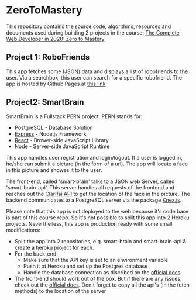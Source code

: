 # ZeroToMastery

This repository contains the source code, algorithms, resources and documents used during building 2 projects in the course: [The Complete Web Developer in 2020: Zero to Mastery](https://www.udemy.com/course/the-complete-web-developer-zero-to-mastery/)

## Project 1: RoboFriends

This app fetches some (JSON) data and displays a list of robofriends to the user. Via a searchbox, this user can search for a specific robofriend.
The app is hosted by Github Pages at [this link](https://thomasvoets.github.io/ZeroToMastery/)

## Project2: SmartBrain

SmartBrain is a Fullstack PERN project. PERN stands for:

- [PostgreSQL](https://www.postgresql.org/) - Database Solution
- [Express](https://expressjs.com/) - Node.js Framework
- [React](https://reactjs.org/) - Brower-side JavaScript Library
- [Node](https://nodejs.org/en/) - Server-side JavaScript Runtime

This app handles user registration and login/logout. If a user is logged in, he/she can submit a picture (in the form of a url). The app will locate a face in this picture and showes it to the user.

The front-end, called 'smart-brain' talks to a JSON web Server, called 'smart-brain-api'. This server handles all requests of the frontend and reaches out the [Clarifai API](https://www.clarifai.com/) to get the location of the face in the picture. The backend communicates to a PostgreSQL server via the package [Knex.js](http://knexjs.org/).

Please note that this app is not deployed to the web because it's code base is part of this course repo. So it's not possible to split this app into 2 Heroku projects. Neverthelless, this app is production ready with some small modifications:

- Split the app into 2 repositories, e.g. smart-brain and smart-brain-api & create a heroku project for each.
- For the back-end:
  - Make sure that the API key is set to an environment variable
  - Push it ot Heroku and set up the Postgres database
  - Handle the database connection as discribed on the [official docs](https://devcenter.heroku.com/articles/heroku-postgresql#connecting-in-node-js)
- The front-end should work out of the box. But if there are any issues, check out the [official docs](https://create-react-app.dev/docs/deployment/#static-server). Don't forget to copy all the api's (in the fetch methods) to the location of the server
